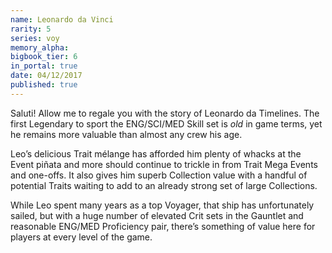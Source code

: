 ```yaml
---
name: Leonardo da Vinci
rarity: 5
series: voy
memory_alpha:
bigbook_tier: 6
in_portal: true
date: 04/12/2017
published: true
---
```


Saluti! Allow me to regale you with the story of Leonardo da Timelines. The first Legendary to sport the ENG/SCI/MED Skill set is *old* in game terms, yet he remains more valuable than almost any crew his age.

Leo’s delicious Trait mélange has afforded him plenty of whacks at the Event piñata and more should continue to trickle in from Trait Mega Events and one-offs. It also gives him superb Collection value with a handful of potential Traits waiting to add to an already strong set of large Collections.

While Leo spent many years as a top Voyager, that ship has unfortunately sailed, but with a huge number of elevated Crit sets in the Gauntlet and reasonable ENG/MED Proficiency pair, there’s something of value here for players at every level of the game.
